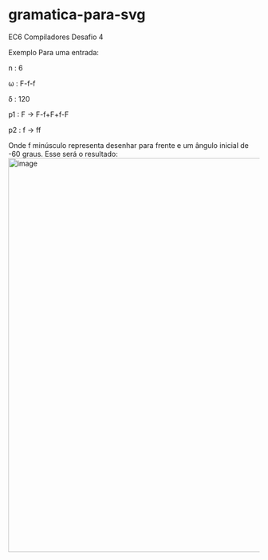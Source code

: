 # gramatica-para-svg
EC6 Compiladores Desafio 4


Exemplo
Para uma entrada:

n : 6

ω : F-f-f

δ : 120

p1 : F -> F-f+F+f-F

p2 : f -> ff

Onde f minúsculo representa desenhar para frente e um ângulo inicial de -60 graus. Esse será o resultado:
<img width="788" alt="image" src="https://user-images.githubusercontent.com/59899335/165127246-20c1707b-2de8-49ae-8818-31f2b54797bc.png">

